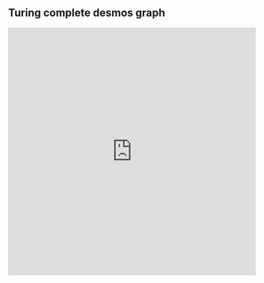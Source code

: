 
## Turing complete desmos graph

<!-- META A programming language and interpreter implemented entirely in desmos META -->

<iframe src="https://www.desmos.com/calculator/hrhfrsgzul?embed" width="500" height="500" style="border: 1px solid #ccc" frameborder=0></iframe>
<!-- LAST EDITED 1699419097 LAST EDITED-->